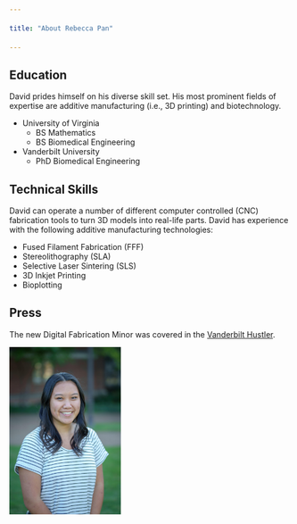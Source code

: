 ```yaml
---

title: "About Rebecca Pan"

---
```


## Education

David prides himself on his diverse skill set. His most prominent fields of expertise are additive manufacturing (i.e., 3D printing) and biotechnology. 

* University of Virginia
  * BS Mathematics
  * BS Biomedical Engineering
* Vanderbilt University
  * PhD Biomedical Engineering

## Technical Skills

David can operate a number of different computer controlled (CNC) fabrication tools to turn 3D models into real-life parts. David has experience with the following additive manufacturing technologies:

* Fused Filament Fabrication (FFF)
* Stereolithography (SLA)
* Selective Laser Sintering (SLS)
* 3D Inkjet Printing
* Bioplotting

## Press 

The new Digital Fabrication Minor was covered in the [Vanderbilt Hustler](https://vanderbilthustler.com/2022/11/09/digital-fabrication-minor-introduced-for-2022-23-academic-year/).

<img src="assets/img/2024-Rebecca-Pan - Copy.JPG" alt="Rebecca Pan" style="width:200px;"/>
